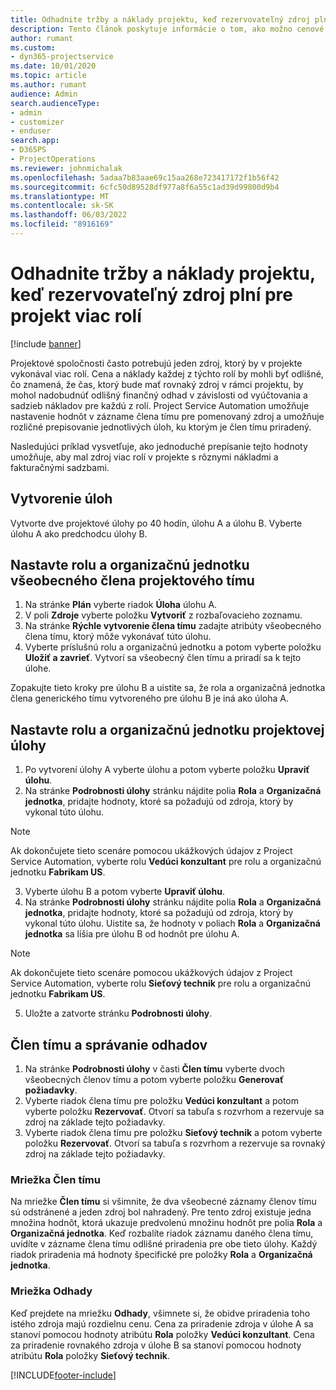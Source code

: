 ```yaml
---
title: Odhadnite tržby a náklady projektu, keď rezervovateľný zdroj plní pre projekt viac rolí
description: Tento článok poskytuje informácie o tom, ako možno cenové dimenzie použiť na podporu tvorby cien a kalkulácie pre zdroj, ktorý plní viacero rolí v projekte.
author: rumant
ms.custom:
- dyn365-projectservice
ms.date: 10/01/2020
ms.topic: article
ms.author: rumant
audience: Admin
search.audienceType:
- admin
- customizer
- enduser
search.app:
- D365PS
- ProjectOperations
ms.reviewer: johnmichalak
ms.openlocfilehash: 5adaa7b83aae69c15aa268e723417172f1b56f42
ms.sourcegitcommit: 6cfc50d89528df977a8f6a55c1ad39d99800d9b4
ms.translationtype: MT
ms.contentlocale: sk-SK
ms.lasthandoff: 06/03/2022
ms.locfileid: "8916169"
---
```

# <a name="estimate-project-sales-and-costs-when-a-bookable-resource-fills-multiple-roles-for-a-project"></a>Odhadnite tržby a náklady projektu, keď rezervovateľný zdroj plní pre projekt viac rolí 

[!include [banner](../includes/psa-now-project-operations.md)]

Projektové spoločnosti často potrebujú jeden zdroj, ktorý by v projekte vykonával viac rolí. Cena a náklady každej z týchto rolí by mohli byť odlišné, čo znamená, že čas, ktorý bude mať rovnaký zdroj v rámci projektu, by mohol nadobudnúť odlišný finančný odhad v závislosti od vyúčtovania a sadzieb nákladov pre každú z rolí. Project Service Automation umožňuje nastavenie hodnôt v zázname člena tímu pre pomenovaný zdroj a umožňuje rozličné prepisovanie jednotlivých úloh, ku ktorým je člen tímu priradený.

Nasledujúci príklad vysvetľuje, ako jednoduché prepísanie tejto hodnoty umožňuje, aby mal zdroj viac rolí v projekte s rôznymi nákladmi a fakturačnými sadzbami.

## <a name="create-tasks"></a>Vytvorenie úloh
Vytvorte dve projektové úlohy po 40 hodín, úlohu A a úlohu B. Vyberte úlohu A ako predchodcu úlohy B.

## <a name="set-up-role-and-organization-unit-for-a-generic-project-team-member"></a>Nastavte rolu a organizačnú jednotku všeobecného člena projektového tímu

1. Na stránke **Plán** vyberte riadok **Úloha** úlohu A. 
2. V poli **Zdroje** vyberte položku **Vytvoriť** z rozbaľovacieho zoznamu.
3. Na stránke **Rýchle vytvorenie člena tímu** zadajte atribúty všeobecného člena tímu, ktorý môže vykonávať túto úlohu.
4. Vyberte príslušnú rolu a organizačnú jednotku a potom vyberte položku **Uložiť a zavrieť**. Vytvorí sa všeobecný člen tímu a priradí sa k tejto úlohe. 

Zopakujte tieto kroky pre úlohu B a uistite sa, že rola a organizačná jednotka člena generického tímu vytvoreného pre úlohu B je iná ako úloha A. 

## <a name="set-up-role-and-organization-unit-for-a-project-task"></a>Nastavte rolu a organizačnú jednotku projektovej úlohy

1. Po vytvorení úlohy A vyberte úlohu a potom vyberte položku **Upraviť úlohu**.
2. Na stránke **Podrobnosti úlohy** stránku nájdite polia **Rola** a **Organizačná jednotka**, pridajte hodnoty, ktoré sa požadujú od zdroja, ktorý by vykonal túto úlohu. 

  > [!NOTE]
  > Ak dokončujete tieto scenáre pomocou ukážkových údajov z Project Service Automation, vyberte rolu **Vedúci konzultant** pre rolu a organizačnú jednotku **Fabrikam US**.

3. Vyberte úlohu B a potom vyberte **Upraviť úlohu**.
4. Na stránke **Podrobnosti úlohy** stránku nájdite polia **Rola** a **Organizačná jednotka**, pridajte hodnoty, ktoré sa požadujú od zdroja, ktorý by vykonal túto úlohu. Uistite sa, že hodnoty v poliach **Rola** a **Organizačná jednotka** sa líšia pre úlohu B od hodnôt pre úlohu A. 

  > [!NOTE]
  > Ak dokončujete tieto scenáre pomocou ukážkových údajov z Project Service Automation, vyberte rolu **Sieťový technik** pre rolu a organizačnú jednotku **Fabrikam US**.

5. Uložte a zatvorte stránku **Podrobnosti úlohy**. 

## <a name="team-member-and-estimates-behavior"></a>Člen tímu a správanie odhadov 

1. Na stránke **Podrobnosti úlohy** v časti **Člen tímu** vyberte dvoch všeobecných členov tímu a potom vyberte položku **Generovať požiadavky**. 
2. Vyberte riadok člena tímu pre položku **Vedúci konzultant** a potom vyberte položku **Rezervovať**. Otvorí sa tabuľa s rozvrhom a rezervuje sa zdroj na základe tejto požiadavky.
3. Vyberte riadok člena tímu pre položku **Sieťový technik** a potom vyberte položku **Rezervovať**. Otvorí sa tabuľa s rozvrhom a rezervuje sa rovnaký zdroj na základe tejto požiadavky.

### <a name="team-member-grid"></a>Mriežka Člen tímu 
Na mriežke **Člen tímu** si všimnite, že dva všeobecné záznamy členov tímu sú odstránené a jeden zdroj bol nahradený. Pre tento zdroj existuje jedna množina hodnôt, ktorá ukazuje predvolenú množinu hodnôt pre polia **Rola** a **Organizačná jednotka**.
Keď rozbalíte riadok záznamu daného člena tímu, uvidíte v zázname člena tímu odlišné priradenia pre obe tieto úlohy. Každý riadok priradenia má hodnoty špecifické pre položky **Rola** a **Organizačná jednotka**. 

### <a name="estimates-grid"></a>Mriežka Odhady 
Keď prejdete na mriežku **Odhady**, všimnete si, že obidve priradenia toho istého zdroja majú rozdielnu cenu.
Cena za priradenie zdroja v úlohe A sa stanoví pomocou hodnoty atribútu **Rola** položky **Vedúci konzultant**. Cena za priradenie rovnakého zdroja v úlohe B sa stanoví pomocou hodnoty atribútu **Rola** položky **Sieťový technik**.



[!INCLUDE[footer-include](../includes/footer-banner.md)]
